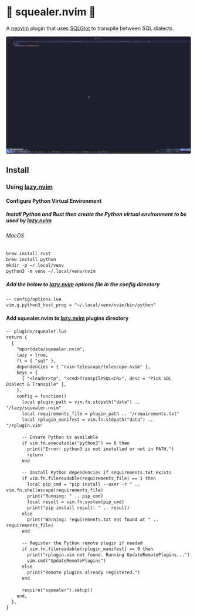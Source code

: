 # 🐷 squealer.nvim 🐷

A [neovim](https://github.com/neovim/neovim) plugin that uses [SQLGlot](https://github.com/tobymao/sqlglot) to transpile between SQL dialects.

![](squealer-demo.gif)

## Install

### Using [lazy.nvim](https://github.com/folke/lazy.nvim)

#### Configure Python Virtual Environment

##### Install Python and Rust then create the Python virtual environment to be used by [lazy.nvim](https://github.com/folke/lazy.nvim)

###### MacOS
```
brew install rust
brew install python
mkdir -p ~/.local/venv
python3 -m venv ~/.local/venv/nvim
```
##### Add the below to [lazy.nvim](https://github.com/folke/lazy.nvim) options file in the config directory
```
-- config/options.lua
vim.g.python3_host_prog = "~/.local/venv/nvim/bin/python"
```

#### Add squealer.nvim to [lazy.nvim](https://github.com/folke/lazy.nvim) plugins directory
```
-- plugins/squealer.lua
return {
  {
    "mportdata/squealer.nvim",
    lazy = true,
    ft = { "sql" },
    dependencies = { "nvim-telescope/telescope.nvim" },
    keys = {
      { "<leader>tp", "<cmd>TranspileSQL<CR>", desc = "Pick SQL Dialect & Transpile" },
    },
    config = function()
      local plugin_path = vim.fn.stdpath("data") .. "/lazy/squealer.nvim"
      local requirements_file = plugin_path .. "/requirements.txt"
      local rplugin_manifest = vim.fn.stdpath("data") .. "/rplugin.vim"

      -- Ensure Python is available
      if vim.fn.executable("python3") == 0 then
        print("Error: python3 is not installed or not in PATH.")
        return
      end

      -- Install Python dependencies if requirements.txt exists
      if vim.fn.filereadable(requirements_file) == 1 then
        local pip_cmd = "pip install --user -r " .. vim.fn.shellescape(requirements_file)
        print("Running: " .. pip_cmd)
        local result = vim.fn.system(pip_cmd)
        print("pip install result: " .. result)
      else
        print("Warning: requirements.txt not found at " .. requirements_file)
      end

      -- Register the Python remote plugin if needed
      if vim.fn.filereadable(rplugin_manifest) == 0 then
        print("rplugin.vim not found. Running UpdateRemotePlugins...")
        vim.cmd("UpdateRemotePlugins")
      else
        print("Remote plugins already registered.")
      end

      require("squealer").setup()
    end,
  },
}
```
